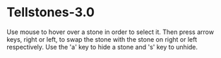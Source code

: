 # Tellstones-3.0
Use mouse to hover over a stone in order to select it.
Then press arrow keys, right or left, to swap the stone with the stone on right or left respectively.
Use the 'a' key to hide a stone and 's' key to unhide.
